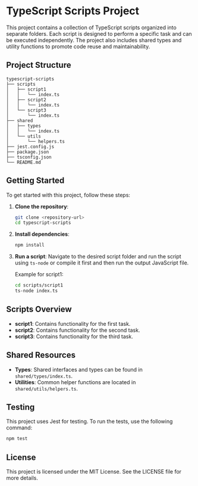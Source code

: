# TypeScript Scripts Project

This project contains a collection of TypeScript scripts organized into separate folders. Each script is designed to perform a specific task and can be executed independently. The project also includes shared types and utility functions to promote code reuse and maintainability.

## Project Structure

```
typescript-scripts
├── scripts
│   ├── script1
│   │   └── index.ts
│   ├── script2
│   │   └── index.ts
│   └── script3
│       └── index.ts
├── shared
│   ├── types
│   │   └── index.ts
│   └── utils
│       └── helpers.ts
├── jest.config.js
├── package.json
├── tsconfig.json
└── README.md
```

## Getting Started

To get started with this project, follow these steps:

1. **Clone the repository**:
   ```bash
   git clone <repository-url>
   cd typescript-scripts
   ```

2. **Install dependencies**:
   ```bash
   npm install
   ```

3. **Run a script**:
   Navigate to the desired script folder and run the script using `ts-node` or compile it first and then run the output JavaScript file.

   Example for script1:
   ```bash
   cd scripts/script1
   ts-node index.ts
   ```

## Scripts Overview

- **script1**: Contains functionality for the first task.
- **script2**: Contains functionality for the second task.
- **script3**: Contains functionality for the third task.

## Shared Resources

- **Types**: Shared interfaces and types can be found in `shared/types/index.ts`.
- **Utilities**: Common helper functions are located in `shared/utils/helpers.ts`.

## Testing

This project uses Jest for testing. To run the tests, use the following command:

```bash
npm test
```

## License

This project is licensed under the MIT License. See the LICENSE file for more details.